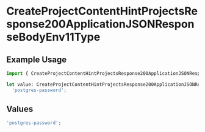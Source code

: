 # CreateProjectContentHintProjectsResponse200ApplicationJSONResponseBodyEnv11Type

## Example Usage

```typescript
import { CreateProjectContentHintProjectsResponse200ApplicationJSONResponseBodyEnv11Type } from '@vercel/client/models/operations';

let value: CreateProjectContentHintProjectsResponse200ApplicationJSONResponseBodyEnv11Type =
  'postgres-password';
```

## Values

```typescript
'postgres-password';
```
